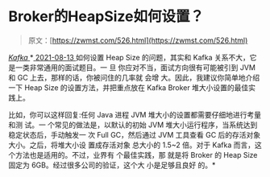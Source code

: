 <!--yml
category: 未分类
date: 0001-01-01 00:00:00
--->

# Broker的HeapSize如何设置？

> 原文：[https://zwmst.com/526.html](https://zwmst.com/526.html)

   [ *Kafka* ](https://zwmst.com/kafka)*[ <time datetime="2021-08-14T07:00:25+08:00"> 2021-08-13 </time> ](https://zwmst.com/526.html)  如何设置 Heap Size 的问题，其实和 Kafka 关系不大，它是一类非常通用的面试题目。一 旦 你应对不当，面试方向很有可能被引到 JVM 和 GC 上去，那样的话，你被问住的几率就 会增 大。因此，我建议你简单地介绍一下 Heap Size 的设置方法，并把重点放在 Kafka Broker 堆大小设置的最佳实践上。

比如，你可以这样回复:任何 Java 进程 JVM 堆大小的设置都需要仔细地进行考量和测 试。一 个常见的做法是，以默认的初始 JVM 堆大小运行程序，当系统达到稳定状态后，手动触发一 次 Full GC，然后通过 JVM 工具查看 GC 后的存活对象大小。之后，将堆大小设 置成存活对象 总大小的 1.5~2 倍。对于 Kafka 而言，这个方法也是适用的。不过，业界有 个最佳实践，那 就是将 Broker 的 Heap Size 固定为 6GB。经过很多公司的验证，这个大 小是足够且良好 的。*
